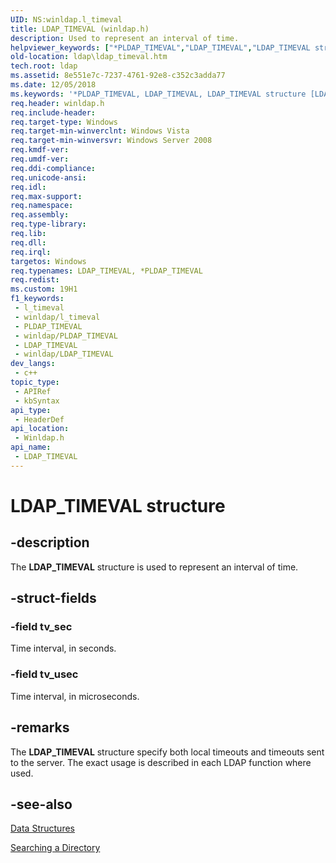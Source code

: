 ```yaml
---
UID: NS:winldap.l_timeval
title: LDAP_TIMEVAL (winldap.h)
description: Used to represent an interval of time.
helpviewer_keywords: ["*PLDAP_TIMEVAL","LDAP_TIMEVAL","LDAP_TIMEVAL structure [LDAP]","PLDAP_TIMEVAL","PLDAP_TIMEVAL structure pointer [LDAP]","_ldap_ldap_timeval","ldap.ldap__timeval","ldap.ldap_timeval","winldap/LDAP_TIMEVAL","winldap/PLDAP_TIMEVAL"]
old-location: ldap\ldap_timeval.htm
tech.root: ldap
ms.assetid: 8e551e7c-7237-4761-92e8-c352c3adda77
ms.date: 12/05/2018
ms.keywords: '*PLDAP_TIMEVAL, LDAP_TIMEVAL, LDAP_TIMEVAL structure [LDAP], PLDAP_TIMEVAL, PLDAP_TIMEVAL structure pointer [LDAP], _ldap_ldap_timeval, ldap.ldap__timeval, ldap.ldap_timeval, winldap/LDAP_TIMEVAL, winldap/PLDAP_TIMEVAL'
req.header: winldap.h
req.include-header: 
req.target-type: Windows
req.target-min-winverclnt: Windows Vista
req.target-min-winversvr: Windows Server 2008
req.kmdf-ver: 
req.umdf-ver: 
req.ddi-compliance: 
req.unicode-ansi: 
req.idl: 
req.max-support: 
req.namespace: 
req.assembly: 
req.type-library: 
req.lib: 
req.dll: 
req.irql: 
targetos: Windows
req.typenames: LDAP_TIMEVAL, *PLDAP_TIMEVAL
req.redist: 
ms.custom: 19H1
f1_keywords:
 - l_timeval
 - winldap/l_timeval
 - PLDAP_TIMEVAL
 - winldap/PLDAP_TIMEVAL
 - LDAP_TIMEVAL
 - winldap/LDAP_TIMEVAL
dev_langs:
 - c++
topic_type:
 - APIRef
 - kbSyntax
api_type:
 - HeaderDef
api_location:
 - Winldap.h
api_name:
 - LDAP_TIMEVAL
---
```


# LDAP_TIMEVAL structure


## -description

The <b>LDAP_TIMEVAL</b> structure is used to represent an interval of time.

## -struct-fields

### -field tv_sec

Time interval, in seconds.

### -field tv_usec

Time interval, in microseconds.

## -remarks

The  <b>LDAP_TIMEVAL</b> structure specify both local timeouts and timeouts sent to the server. The exact usage is described in each LDAP function where used.

## -see-also

<a href="/previous-versions/windows/desktop/ldap/data-structures">Data Structures</a>



<a href="/previous-versions/windows/desktop/ldap/searching-a-directory">Searching a Directory</a>